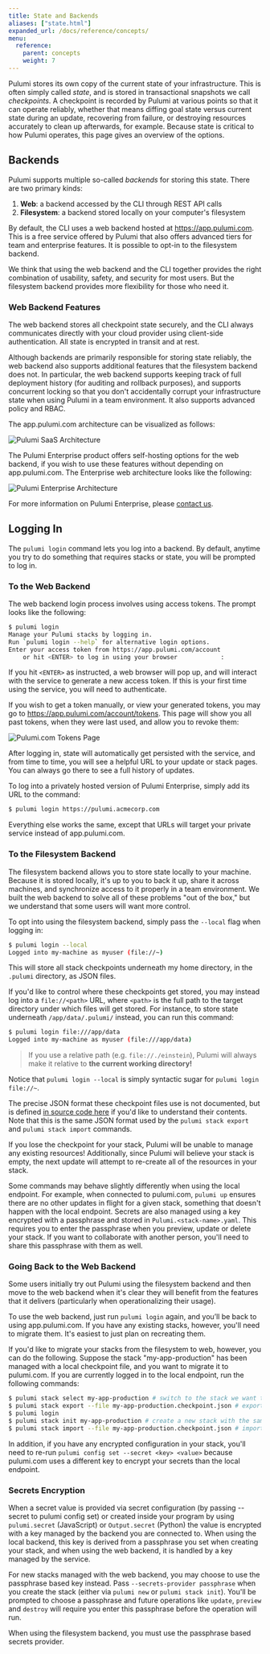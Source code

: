 ```yaml
---
title: State and Backends
aliases: ["state.html"]
expanded_url: /docs/reference/concepts/
menu:
  reference:
    parent: concepts
    weight: 7
---
```


Pulumi stores its own copy of the current state of your infrastructure. This is often simply called _state_, and is
stored in transactional snapshots we call _checkpoints_. A checkpoint is recorded by Pulumi at various points so that
it can operate reliably, whether that means diffing goal state versus current state during an update, recovering from
failure, or destroying resources accurately to clean up afterwards, for example. Because state is critical to how Pulumi
operates, this page gives an overview of the options.

## Backends

Pulumi supports multiple so-called _backends_ for storing this state. There are two primary kinds:

1. **Web**: a backend accessed by the CLI through REST API calls
2. **Filesystem**: a backend stored locally on your computer's filesystem

By default, the CLI uses a web backend hosted at https://app.pulumi.com. This is a free service offered by Pulumi
that also offers advanced tiers for team and enterprise features. It is possible to opt-in to the filesystem backend.

We think that using the web backend and the CLI together provides the right combination of usability, safety,
and security for most users. But the filesystem backend provides more flexibility for those who need it.

### Web Backend Features

The web backend stores all checkpoint state securely, and the CLI always communicates directly with your cloud provider
using client-side authentication. All state is encrypted in transit and at rest.

Although backends are primarily responsible for storing state reliably, the web backend also supports additional
features that the filesystem backend does not. In particular, the web backend supports keeping track of full
deployment history (for auditing and rollback purposes), and supports concurrent locking so that you don't accidentally
corrupt your infrastructure state when using Pulumi in a team environment. It also supports advanced policy and RBAC.

The app.pulumi.com architecture can be visualized as follows:

<img src="/images/docs/reference/state_saas.png" alt="Pulumi SaaS Architecture" class="img-bordered">

The Pulumi Enterprise product offers self-hosting options for the web backend, if you wish to use these features
without depending on app.pulumi.com. The Enterprise web architecture looks like the following:

<img src="/images/docs/reference/state_enterprise.png" alt="Pulumi Enterprise Architecture" class="img-bordered">

For more information on Pulumi Enterprise, please [contact us](https://www.pulumi.com/pricing/#contact).

## Logging In

The `pulumi login` command lets you log into a backend. By default, anytime you try to do something that requires
stacks or state, you will be prompted to log in.

### To the Web Backend

The web backend login process involves using access tokens. The prompt looks like the following:

```sh
$ pulumi login
Manage your Pulumi stacks by logging in.
Run `pulumi login --help` for alternative login options.
Enter your access token from https://app.pulumi.com/account
    or hit <ENTER> to log in using your browser            :
```

If you hit `<ENTER>` as instructed, a web browser will pop up, and will interact with the service to generate a new
access token. If this is your first time using the service, you will need to authenticate.

If you wish to get a token manually, or view your generated tokens, you may go to https://app.pulumi.com/account/tokens.
This page will show you all past tokens, when they were last used, and allow you to revoke them:

<img src="/images/docs/reference/state_tokens.png" alt="Pulumi.com Tokens Page" class="img-bordered">

After logging in, state will automatically get persisted with the service, and from time to time, you will see
a helpful URL to your update or stack pages. You can always go there to see a full history of updates.

To log into a privately hosted version of Pulumi Enterprise, simply add its URL to the command:

```sh
$ pulumi login https://pulumi.acmecorp.com
```

Everything else works the same, except that URLs will target your private service instead of app.pulumi.com.

### To the Filesystem Backend

The filesystem backend allows you to store state locally to your machine. Because it is stored locally, it's up to you
to back it up, share it across machines, and synchronize access to it properly in a team environment. We built the web
backend to solve all of these problems "out of the box," but we understand that some users will want more control.

To opt into using the filesystem backend, simply pass the `--local` flag when logging in:

```sh
$ pulumi login --local
Logged into my-machine as myuser (file://~)
```

This will store all stack checkpoints underneath my home directory, in the `.pulumi` directory, as JSON files.

If you'd like to control where these checkpoints get stored, you may instead log into a `file://<path>` URL,
where `<path>` is the full path to the target directory under which files will get stored. For instance, to store
state underneath `/app/data/.pulumi/` instead, you can run this command:

```sh
$ pulumi login file:///app/data
Logged into my-machine as myuser (file:///app/data)
```

> If you use a relative path (e.g. `file://./einstein`), Pulumi will always make it relative to **the current working directory!**

Notice that `pulumi login --local` is simply syntactic sugar for `pulumi login file://~`.

The precise JSON format these checkpoint files use is not documented, but is defined [in source code here](
https://github.com/pulumi/pulumi/blob/master/pkg/apitype/) if you'd like to understand their contents. Note that
this is the same JSON format used by the `pulumi stack export` and `pulumi stack import` commands.

If you lose the checkpoint for your stack, Pulumi will be unable to manage any existing resources! Additionally, since
Pulumi will believe your stack is empty, the next update will attempt to re-create all of the resources in your stack.

Some commands may behave slightly differently when using the local endpoint. For example, when connected to pulumi.com,
`pulumi up` ensures there are no other updates in flight for a given stack, something that doesn't happen with the
local endpoint. Secrets are also managed using a key encrypted with a passphrase and stored in
`Pulumi.<stack-name>.yaml`. This requires you to enter the passphrase when you preview, update or delete your stack.
If you want to collaborate with another person, you'll need to share this passphrase with them as well.

### Going Back to the Web Backend

Some users initially try out Pulumi using the filesystem backend and then move to the web backend when it's clear
they will benefit from the features that it delivers (particularly when operationalizing their usage).

To use the web backend, just run `pulumi login` again, and you’ll be back to using app.pulumi.com. If you have any
existing stacks, however, you'll need to migrate them. It's easiest to just plan on recreating them.

If you'd like to migrate your stacks from the filesystem to web, however, you can do the following. Suppose the stack
"my-app-production" has been managed with a local checkpoint file, and you want to migrate it to pulumi.com. If you are
currently logged in to the local endpoint, run the following commands:

```sh
$ pulumi stack select my-app-production # switch to the stack we want to export
$ pulumi stack export --file my-app-production.checkpoint.json # export the stack's checkpoint to a local file
$ pulumi login
$ pulumi stack init my-app-production # create a new stack with the same name on pulumi.com
$ pulumi stack import --file my-app-production.checkpoint.json # import the new existing checkpoint into pulumi.com
```

In addition, if you have any encrypted configuration in your stack, you'll need to re-run
`pulumi config set --secret <key> <value>` because pulumi.com uses a different key to encrypt your secrets than the
local endpoint.

### Secrets Encryption

When a secret value is provided via secret configuration (by passing --secret to pulumi config set) or created inside your program by using `pulumi.secret` (JavaScript) or `Output.secret` (Python) the value is encrypted with a key managed by the backend you are connected to.  When using the local backend, this key is derived from a passphrase you set when creating your stack, and when using the web backend, it is handled by a key managed by the service.

For new stacks managed with the web backend, you may choose to use the passphrase based key instead. Pass `--secrets-provider passphrase` when you create the stack (either via `pulumi new` or `pulumi stack init`). You'll be prompted to choose a passphrase and future operations like `update`, `preview` and `destroy` will require you enter this passphrase before the operation will run.

When using the filesystem backend, you must use the passphrase based secrets provider.
